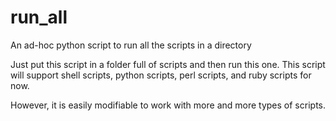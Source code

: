 # run_all
An ad-hoc python script to run all the scripts in a directory

Just put this script in a folder full of scripts and then run this one.
This script will support shell scripts, python scripts, perl scripts, and ruby scripts for now.

However, it is easily modifiable to work with more and more types of scripts.
